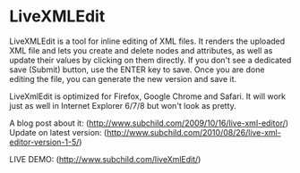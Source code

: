 # LiveXMLEdit 

LiveXMLEdit is a tool for inline editing of XML files. It renders the uploaded XML 
file and lets you create and delete nodes and attributes, as well as update their 
values by clicking on them directly. If you don't see a dedicated save (Submit) button, 
use the ENTER key to save. Once you are done editing the file, you can generate the 
new version and save it.

LiveXmlEdit is optimized for Firefox, Google Chrome and Safari. It will work just as 
well in Internet Explorer 6/7/8 but won't look as pretty.

A blog post about it: (http://www.subchild.com/2009/10/16/live-xml-editor/) 
Update on latest version: (http://www.subchild.com/2010/08/26/live-xml-editor-version-1-5/)

LIVE DEMO: (http://www.subchild.com/liveXmlEdit/)
